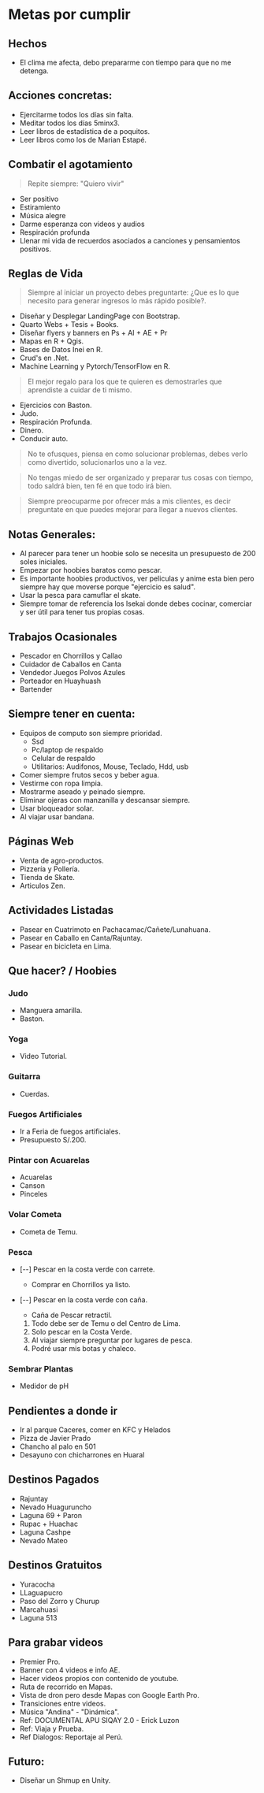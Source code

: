 # Metas por cumplir
## Hechos
* El clima me afecta, debo prepararme con tiempo para que no me detenga.

## Acciones concretas:
- Ejercitarme todos los días sin falta.
- Meditar todos los días 5minx3.
- Leer libros de estadística de a poquitos.
- Leer libros como los de Marian Estapé.

## Combatir el agotamiento
> Repite siempre: "Quiero vivir"
* Ser positivo
* Estiramiento
* Música alegre
* Darme esperanza con videos y audios
* Respiración profunda
* Llenar mi vida de recuerdos asociados a canciones y pensamientos positivos.

## Reglas de Vida
> Siempre al iniciar un proyecto debes preguntarte: ¿Que es lo que necesito para generar ingresos lo más rápido posible?.
* Diseñar y Desplegar LandingPage con Bootstrap.
* Quarto Webs + Tesis + Books.
* Diseñar flyers y banners en Ps + AI + AE + Pr
* Mapas en R + Qgis.
* Bases de Datos Inei en R.
* Crud's en .Net.
* Machine Learning y Pytorch/TensorFlow en R. 

> El mejor regalo para los que te quieren es demostrarles que aprendiste a cuidar de ti mismo.
* Ejercicios con Baston.
* Judo.
* Respiración Profunda.
* Dinero.
* Conducir auto.

> No te ofusques, piensa en como solucionar problemas, debes verlo como divertido, solucionarlos uno a la vez.

> No tengas miedo de ser organizado y preparar tus cosas con tiempo, todo saldrá bien, ten fé en que todo irá bien.

> Siempre preocuparme por ofrecer más a mis clientes, es decir preguntate en que puedes mejorar para llegar a nuevos clientes.

## Notas Generales:
* Al parecer para tener un hoobie solo se necesita un presupuesto de 200 soles iniciales.
* Empezar por hoobies baratos como pescar.
* Es importante hoobies productivos, ver peliculas y anime esta bien pero siempre hay que moverse porque "ejercicio es salud".
* Usar la pesca para camuflar el skate.
* Siempre tomar de referencia los Isekai donde debes cocinar, comerciar y ser útil para tener tus propias cosas.

## Trabajos Ocasionales
* Pescador en Chorrillos y Callao
* Cuidador de Caballos en Canta
* Vendedor Juegos Polvos Azules
* Porteador en Huayhuash
* Bartender

## Siempre tener en cuenta:
* Equipos de computo son siempre prioridad.
  - Ssd
  - Pc/laptop de respaldo
  - Celular de respaldo
  - Utilitarios: Audifonos, Mouse, Teclado, Hdd, usb
* Comer siempre frutos secos y beber agua.
* Vestirme con ropa limpia.
* Mostrarme aseado y peinado siempre.
* Eliminar ojeras con manzanilla y descansar siempre.
* Usar bloqueador solar.
* Al viajar usar bandana.

## Páginas Web
* Venta de agro-productos.
* Pizzería y Pollería.
* Tienda de Skate.
* Articulos Zen.

## Actividades Listadas
* Pasear en Cuatrimoto en Pachacamac/Cañete/Lunahuana.
* Pasear en Caballo en Canta/Rajuntay.
* Pasear en bicicleta en Lima.

## Que hacer? / Hoobies

### Judo
* Manguera amarilla.
* Baston.

### Yoga
* Video Tutorial.

### Guitarra
* Cuerdas.

### Fuegos Artificiales
* Ir a Feria de fuegos artificiales.
* Presupuesto S/.200.

### Pintar con Acuarelas
* Acuarelas
* Canson
* Pinceles

### Volar Cometa
* Cometa de Temu.

### Pesca
* [--] Pescar en la costa verde con carrete.
  * Comprar en Chorrillos ya listo.    
* [--] Pescar en la costa verde con caña.
  * Caña de Pescar retractil.

  1. Todo debe ser de Temu o del Centro de Lima.
  2. Solo pescar en la Costa Verde.
  3. Al viajar siempre preguntar por lugares de pesca.
  4. Podré usar mis botas y chaleco.  

### Sembrar Plantas
* Medidor de pH

## Pendientes a donde ir
- Ir al parque Caceres, comer en KFC y Helados
- Pizza de Javier Prado
- Chancho al palo en 501
- Desayuno con chicharrones en Huaral

## Destinos Pagados
- Rajuntay
- Nevado Huaguruncho
- Laguna 69 + Paron
- Rupac + Huachac
- Laguna Cashpe
- Nevado Mateo

## Destinos Gratuitos
- Yuracocha
- LLaguapucro
- Paso del Zorro y Churup
- Marcahuasi
- Laguna 513

## Para grabar videos
- Premier Pro.
- Banner con 4 videos e info AE.
- Hacer videos propios con contenido de youtube.
- Ruta de recorrido en Mapas.
- Vista de dron pero desde Mapas con Google Earth Pro.
- Transiciones entre videos.
- Música "Andina" - "Dinámica".
- Ref: DOCUMENTAL APU SIQAY 2.0 - Erick Luzon
- Ref: Viaja y Prueba.
- Ref Dialogos: Reportaje al Perú.

## Futuro:
- Diseñar un Shmup en Unity.